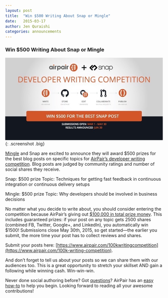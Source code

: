 ```yaml
---
layout: post
title:  "Win $500 Writing About Snap or Mingle"
date:   2015-03-17
author: Jen Quraishi
categories: announcements
---
```


### Win $500 Writing About Snap or Mingle

![](/assets/images/screenshots/airpairSNAP.jpeg){: .screenshot .big}

[Mingle](http://www.thoughtworks.com/mingle/) and Snap are excited to announce they will award $500 prizes for the best blog posts on specific topics for [AirPair’s developer writing competition](https://www.airpair.com/100k-writing-competition). Blog posts are judged by community ratings and number of social shares they receive.

Snap: $500 prize
Topic: Techniques for getting fast feedback in continuous integration or continuous delivery setups

Mingle: $500 prize
Topic: Why developers should be involved in business decisions

No matter what you decide to write about, you should consider entering the competition because AirPair’s giving out [$100,000 in total prize money](https://www.airpair.com/100k-writing-competition). This includes guaranteed prizes: if your post on any topic gets 2500 shares (combined FB, Twitter, Google+, and LinkedIn), you automatically win $1500! Submissions close May 30th, 2015, so get started—the earlier you submit, the more time your post has to collect reviews and shares.

Submit your posts here: [https://www.airpair.com/100k­writing­competition](https://www.airpair.com/100k-writing-competition).

And don’t forget to tell us about your posts so we can share them with our audiences too. This is a great opportunity to stretch your skillset AND gain a following while winning cash. Win-win-win.

Never done social authoring before? Got [questions](https://www.airpair.com/100k-writing-competition/faq)? AirPair has an [easy how-to](https://www.airpair.com/social-authoring) to help you begin. Looking forward to reading all your awesome contributions!


